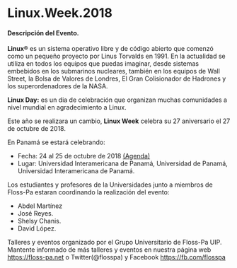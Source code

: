 # Linux.Week.2018

#### Descripción del Evento.
**Linux®** es un sistema operativo libre y de código abierto
que comenzó como un pequeño proyecto por Linus Torvalds en 1991.
En la actualidad se utiliza en todos los equipos que puedas
imaginar, desde sistemas embebidos en los submarinos nucleares,
también en los equipos de Wall Street, la Bolsa de  Valores de
Londres, El Gran Colisionador de Hadrones y los superordenadores
de la NASA.

**Linux Day:** es un dia de celebración que organizan muchas
comunidades a nivel mundial en agradecimiento a Linux.

Este año se realizara un cambio, **Linux Week** celebra su 27 aniversario el 27 de octubre de 2018.

En Panamá se estará celebrando:
- Fecha: 24 al 25 de octubre de 2018 [(Agenda)](https://github.com/floss-pa/Agenda_Anual)
- Lugar: Universidad Interamericana de Panamá, Universidad de Panamá, Universidad Interamericana de Panamá.

Los estudiantes y profesores de la Universidades
junto a  miembros de Floss-Pa estaran coordinando la realización del evento:

- Abdel Martínez
- José Reyes.
- Shelsy Chanis.
- David López.


Talleres y eventos organizado por el Grupo Universitario de Floss-Pa UIP. Mantente informado de más talleres y eventos en nuestra página web <https://floss-pa.net> o Twitter(@flosspa) y Facebook <https://fb.com/flosspa>
